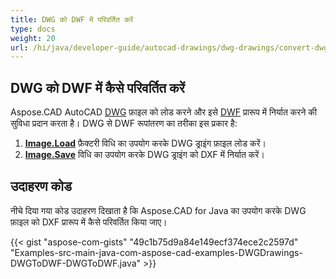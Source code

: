 ```yaml
---
title: DWG को DWF में परिवर्तित करें
type: docs
weight: 20
url: /hi/java/developer-guide/autocad-drawings/dwg-drawings/convert-dwg-to-dwf/
---
```


## **DWG को DWF में कैसे परिवर्तित करें**

Aspose.CAD AutoCAD [DWG](https://docs.fileformat.com/cad/dwg/) फ़ाइल को लोड करने और इसे [DWF](https://docs.fileformat.com/cad/dwf/) प्रारूप में निर्यात करने की सुविधा प्रदान करता है। DWG से DWF रूपांतरण का तरीका इस प्रकार है:

1. [**Image.Load**](https://reference.aspose.com/cad/java/com.aspose.cad.class-use/image) फ़ैक्टरी विधि का उपयोग करके DWG ड्राइंग फ़ाइल लोड करें।
2. [**Image.Save**](https://reference.aspose.com/cad/java/com.aspose.cad/Image#save--) विधि का उपयोग करके DWG ड्राइंग को DXF में निर्यात करें।

## उदाहरण कोड

नीचे दिया गया कोड उदाहरण दिखाता है कि Aspose.CAD for Java का उपयोग करके DWG फ़ाइल को DXF प्रारूप में कैसे परिवर्तित किया जाए।

{{< gist "aspose-com-gists" "49c1b75d9a84e149ecf374ece2c2597d" "Examples-src-main-java-com-aspose-cad-examples-DWGDrawings-DWGToDWF-DWGToDWF.java" >}}
